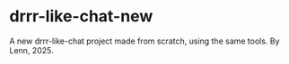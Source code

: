 # drrr-like-chat-new
A new drrr-like-chat project made from scratch, using the same tools. By Lenn, 2025.

